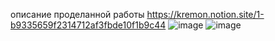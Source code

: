 описание проделанной работы https://kremon.notion.site/1-b9335659f2314712af3fbde10f1b9c44
![image](https://user-images.githubusercontent.com/63160594/197158776-f523b7d6-0fa2-473b-a81b-a04c65eee43e.png)
![image](https://user-images.githubusercontent.com/63160594/197158804-54efb55f-d8b0-49aa-8854-3d49f1ec2b8d.png)
